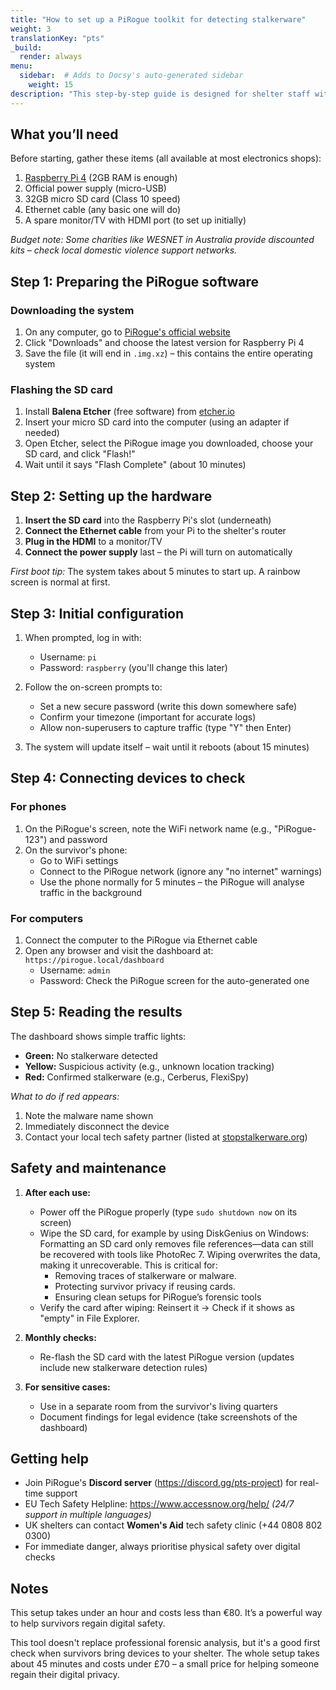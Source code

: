 ```yaml
---
title: "How to set up a PiRogue toolkit for detecting stalkerware"
weight: 3
translationKey: "pts"
_build:
  render: always
menu:
  sidebar:  # Adds to Docsy's auto-generated sidebar
    weight: 15
description: "This step-by-step guide is designed for shelter staff with no technical background. It will help you set up a simple device that can check computers and phones for hidden tracking software used by abusers."
---
```


## What you’ll need

Before starting, gather these items (all available at most electronics shops):  

1. [Raspberry Pi 4](https://www.raspberrypi.com/products/raspberry-pi-4-model-b/) (2GB RAM is enough)  
2. Official power supply (micro-USB)  
3. 32GB micro SD card (Class 10 speed)  
4. Ethernet cable (any basic one will do)  
5. A spare monitor/TV with HDMI port (to set up initially)  

*Budget note: Some charities like WESNET in Australia provide discounted kits – check local domestic violence support 
networks.*

## Step 1: Preparing the PiRogue software  

### Downloading the system  

1. On any computer, go to [PiRogue's official website](https://pts-project.org)  
2. Click "Downloads" and choose the latest version for Raspberry Pi 4   
3. Save the file (it will end in `.img.xz`) – this contains the entire operating system  

### Flashing the SD card

1. Install **Balena Etcher** (free software) from [etcher.io](https://www.balena.io/etcher/)  
2. Insert your micro SD card into the computer (using an adapter if needed)  
3. Open Etcher, select the PiRogue image you downloaded, choose your SD card, and click "Flash!"  
4. Wait until it says "Flash Complete" (about 10 minutes)

## Step 2: Setting up the hardware  

1. **Insert the SD card** into the Raspberry Pi's slot (underneath)  
2. **Connect the Ethernet cable** from your Pi to the shelter's router  
3. **Plug in the HDMI** to a monitor/TV  
4. **Connect the power supply** last – the Pi will turn on automatically  

*First boot tip:* The system takes about 5 minutes to start up. A rainbow screen is normal at first.

## Step 3: Initial configuration  

1. When prompted, log in with:  
   - Username: `pi`  
   - Password: `raspberry` (you'll change this later)  

2. Follow the on-screen prompts to:  
   - Set a new secure password (write this down somewhere safe)  
   - Confirm your timezone (important for accurate logs)  
   - Allow non-superusers to capture traffic (type "Y" then Enter)   

3. The system will update itself – wait until it reboots (about 15 minutes)

## Step 4: Connecting devices to check  

### For phones

1. On the PiRogue's screen, note the WiFi network name (e.g., "PiRogue-123") and password  
2. On the survivor's phone:  
   - Go to WiFi settings  
   - Connect to the PiRogue network (ignore any "no internet" warnings)  
   - Use the phone normally for 5 minutes – the PiRogue will analyse traffic in the background   

### For computers

1. Connect the computer to the PiRogue via Ethernet cable  
2. Open any browser and visit the dashboard at: `https://pirogue.local/dashboard`  
   - Username: `admin`  
   - Password: Check the PiRogue screen for the auto-generated one

## Step 5: Reading the results  

The dashboard shows simple traffic lights:

- **Green:** No stalkerware detected  
- **Yellow:** Suspicious activity (e.g., unknown location tracking)  
- **Red:** Confirmed stalkerware (e.g., Cerberus, FlexiSpy)   

*What to do if red appears:*

1. Note the malware name shown  
2. Immediately disconnect the device  
3. Contact your local tech safety partner (listed at [stopstalkerware.org](https://stopstalkerware.org/resources/#find-support))

## Safety and maintenance  

1. **After each use:**  
   - Power off the PiRogue properly (type `sudo shutdown now` on its screen)  
   - Wipe the SD card, for example by using DiskGenius on Windows: Formatting an SD card only removes file references—data can still be recovered with tools like PhotoRec 7. Wiping overwrites the data, making it unrecoverable. This is critical for:
      - Removing traces of stalkerware or malware.
      - Protecting survivor privacy if reusing cards.
      - Ensuring clean setups for PiRogue’s forensic tools 
   - Verify the card after wiping: Reinsert it → Check if it shows as "empty" in File Explorer.

2. **Monthly checks:**  
   - Re-flash the SD card with the latest PiRogue version (updates include new stalkerware detection rules)   

3. **For sensitive cases:**  
   - Use in a separate room from the survivor's living quarters  
   - Document findings for legal evidence (take screenshots of the dashboard)

## Getting help  

- Join PiRogue's **Discord server** (https://discord.gg/pts-project) for real-time support  
- EU Tech Safety Helpline: https://www.accessnow.org/help/ *(24/7 support in multiple languages)*
- UK shelters can contact **Women's Aid** tech safety clinic (+44 0808 802 0300)   
- For immediate danger, always prioritise physical safety over digital checks

## Notes

This setup takes under an hour and costs less than €80. It’s a powerful way to help survivors regain digital safety.

This tool doesn't replace professional forensic analysis, but it's a good first check when survivors bring devices to your shelter. The whole setup takes about 45 minutes and costs under £70 – a small price for helping someone regain their digital privacy.  
